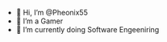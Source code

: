 - 👋 Hi, I’m @Pheonix55
- 👀 I’m a Gamer
- 🌱 I’m currently doing Software Engeeniring

<!---
Pheonix55/Pheonix55 is a ✨ special ✨ repository because its `README.md` (this file) appears on your GitHub profile.
You can click the Preview link to take a look at your changes.
--->
